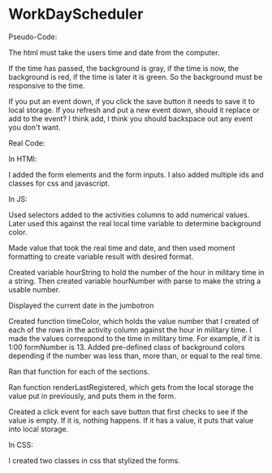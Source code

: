 # WorkDayScheduler


Pseudo-Code: 

The html must take the users time and date from the computer. 

If the time has passed, the background is gray, if the time is now, the background is red, if the time is later it is green. So the background must be responsive to the time.

If you put an event down, if you click the save button it needs to save it to local storage. If you refresh and put a new event down, should it replace or add to the event? I think add, I think you should backspace out any event you don't want.

Real Code:

In HTMl:

I added the form elements and the form inputs. I also added multiple ids and classes for css and javascript.

In JS:

Used selectors added to the activities columns to add numerical values. Later used this against the real local time variable to determine background color.

Made value that took the real time and date, and then used moment formatting to create variable result with desired format.

Created variable hourString to hold the number of the hour in military time in a string. Then created variable hourNumber with parse to make the string a usable number.

Displayed the current date in the jumbotron

Created function timeColor, which holds the value number that I created of each of the rows in the activity column against the hour in military time. I made the values correspond to the time in military time. For example, if it is 1:00 formNumber is 13. Added pre-defined class of background colors depending if the number was less than, more than, or equal to the real time.

Ran that function for each of the sections.

Ran function renderLastRegistered, which gets from the local storage the value put in previously, and puts them in the form.

Created a click event for each save button that first checks to see if the value is empty. If it is, nothing happens. If it has a value, it puts that value into local storage.

In CSS:

I created two classes in css that stylized the forms.